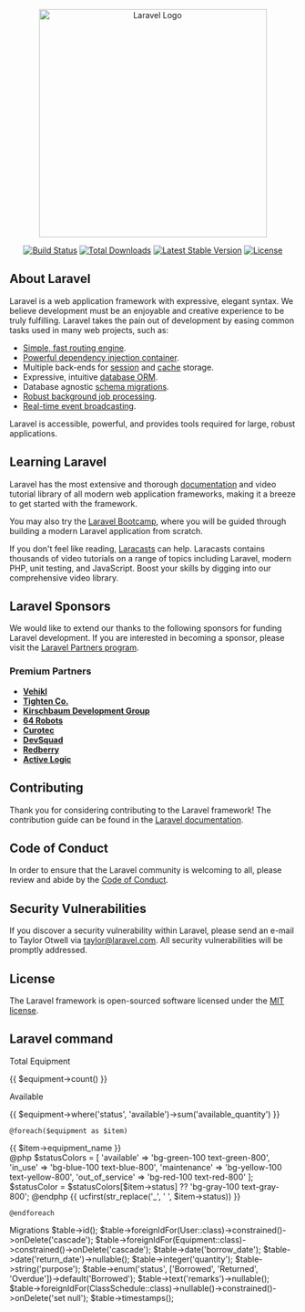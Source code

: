 <p align="center"><a href="https://laravel.com" target="_blank"><img src="https://raw.githubusercontent.com/laravel/art/master/logo-lockup/5%20SVG/2%20CMYK/1%20Full%20Color/laravel-logolockup-cmyk-red.svg" width="400" alt="Laravel Logo"></a></p>

<p align="center">
<a href="https://github.com/laravel/framework/actions"><img src="https://github.com/laravel/framework/workflows/tests/badge.svg" alt="Build Status"></a>
<a href="https://packagist.org/packages/laravel/framework"><img src="https://img.shields.io/packagist/dt/laravel/framework" alt="Total Downloads"></a>
<a href="https://packagist.org/packages/laravel/framework"><img src="https://img.shields.io/packagist/v/laravel/framework" alt="Latest Stable Version"></a>
<a href="https://packagist.org/packages/laravel/framework"><img src="https://img.shields.io/packagist/l/laravel/framework" alt="License"></a>
</p>

## About Laravel

Laravel is a web application framework with expressive, elegant syntax. We believe development must be an enjoyable and creative experience to be truly fulfilling. Laravel takes the pain out of development by easing common tasks used in many web projects, such as:

- [Simple, fast routing engine](https://laravel.com/docs/routing).
- [Powerful dependency injection container](https://laravel.com/docs/container).
- Multiple back-ends for [session](https://laravel.com/docs/session) and [cache](https://laravel.com/docs/cache) storage.
- Expressive, intuitive [database ORM](https://laravel.com/docs/eloquent).
- Database agnostic [schema migrations](https://laravel.com/docs/migrations).
- [Robust background job processing](https://laravel.com/docs/queues).
- [Real-time event broadcasting](https://laravel.com/docs/broadcasting).

Laravel is accessible, powerful, and provides tools required for large, robust applications.

## Learning Laravel

Laravel has the most extensive and thorough [documentation](https://laravel.com/docs) and video tutorial library of all modern web application frameworks, making it a breeze to get started with the framework.

You may also try the [Laravel Bootcamp](https://bootcamp.laravel.com), where you will be guided through building a modern Laravel application from scratch.

If you don't feel like reading, [Laracasts](https://laracasts.com) can help. Laracasts contains thousands of video tutorials on a range of topics including Laravel, modern PHP, unit testing, and JavaScript. Boost your skills by digging into our comprehensive video library.

## Laravel Sponsors

We would like to extend our thanks to the following sponsors for funding Laravel development. If you are interested in becoming a sponsor, please visit the [Laravel Partners program](https://partners.laravel.com).

### Premium Partners

- **[Vehikl](https://vehikl.com)**
- **[Tighten Co.](https://tighten.co)**
- **[Kirschbaum Development Group](https://kirschbaumdevelopment.com)**
- **[64 Robots](https://64robots.com)**
- **[Curotec](https://www.curotec.com/services/technologies/laravel)**
- **[DevSquad](https://devsquad.com/hire-laravel-developers)**
- **[Redberry](https://redberry.international/laravel-development)**
- **[Active Logic](https://activelogic.com)**

## Contributing

Thank you for considering contributing to the Laravel framework! The contribution guide can be found in the [Laravel documentation](https://laravel.com/docs/contributions).

## Code of Conduct

In order to ensure that the Laravel community is welcoming to all, please review and abide by the [Code of Conduct](https://laravel.com/docs/contributions#code-of-conduct).

## Security Vulnerabilities

If you discover a security vulnerability within Laravel, please send an e-mail to Taylor Otwell via [taylor@laravel.com](mailto:taylor@laravel.com). All security vulnerabilities will be promptly addressed.

## License

The Laravel framework is open-sourced software licensed under the [MIT license](https://opensource.org/licenses/MIT).






## Laravel command
<div>
    <p class="text-sm font-medium text-gray-500">Total Equipment</p>
    <p class="mt-1 text-2xl font-bold text-gray-900">{{ $equipment->count() }}</p>
</div>


<div>
    <p class="text-sm font-medium text-gray-500">Available</p>
    <p class="mt-1 text-2xl font-bold text-green-600">
        {{ $equipment->where('status', 'available')->sum('available_quantity') }}
    </p>
</div>

    @foreach($equipment as $item)
<td class="px-6 py-4 whitespace-nowrap">
    <div class="text-sm font-medium text-gray-900">{{ $item->equipment_name }}</div>
</td>

<td class="px-6 py-4 whitespace-nowrap">
    @php
        $statusColors = [
            'available' => 'bg-green-100 text-green-800',
            'in_use' => 'bg-blue-100 text-blue-800',
            'maintenance' => 'bg-yellow-100 text-yellow-800',
            'out_of_service' => 'bg-red-100 text-red-800'
        ];
        $statusColor = $statusColors[$item->status] ?? 'bg-gray-100 text-gray-800';
    @endphp
    <span class="px-2 inline-flex text-xs leading-5 font-semibold rounded-full {{ $statusColor }}">
        {{ ucfirst(str_replace('_', ' ', $item->status)) }}
    </span>
</td>

    @endforeach



Migrations
    $table->id();
    $table->foreignIdFor(User::class)->constrained()->onDelete('cascade');
    $table->foreignIdFor(Equipment::class)->constrained()->onDelete('cascade');
    $table->date('borrow_date');
    $table->date('return_date')->nullable();
    $table->integer('quantity');
    $table->string('purpose');
    $table->enum('status', ['Borrowed', 'Returned', 'Overdue'])->default('Borrowed');
    $table->text('remarks')->nullable();
    $table->foreignIdFor(ClassSchedule::class)->nullable()->constrained()->onDelete('set null');
    $table->timestamps();
